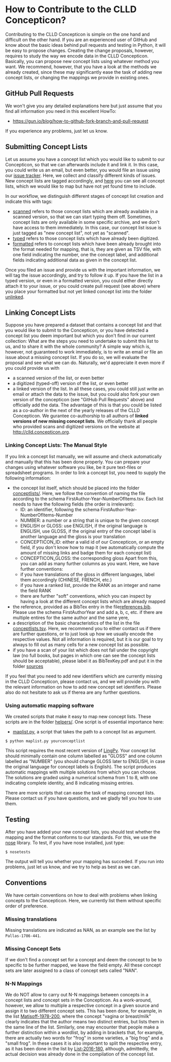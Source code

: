 # How to Contribute to the CLLD Concepticon?

Contributing to the CLLD Concepticon is simple on the one hand and difficult on the other hand. If you are an experienced user of GitHub and know about the basic ideas behind pull requests and testing in Python, it will be easy to propose changes. Creating the change proposals, however, requires to study the way we encode data in the CLLD Concepticon. Basically, you can propose new concept lists using whatever method you want. We recommend, however, that you have a look at the methods we already created, since these may significantly ease the task of adding new concept lists, or changing the mappings we provide in existing ones.

## GitHub Pull Requests

We won't give you any detailed explanations here but just assume that you find all information you need in this excellent HowTo:

* https://gun.io/blog/how-to-github-fork-branch-and-pull-request

If you experience any problems, just let us know.

## Submitting Concept Lists

Let us assume you have a concept list which you would like to submit to our Concepticon, so that we can afterwards include it and link it. In this case, you could write us an email, but even better, you would file an issue using our [issue tracker](https://github.com/clld/concepticon-data/issues). Here, we collect and classify different kinds of issues. New concept lists are tagged accordingly, and [here](https://github.com/clld/concepticon-data/issues?q=is%3Aissue+is%3Aopen+label%3A%22new+concept+list%22) you can see all concept lists, which we would like to map but have not yet found time to include.

In our workflow, we distinguish different stages of concept list creation and indicate this with tags:

* [scanned](https://github.com/clld/concepticon-data/issues?q=is%3Aissue+is%3Aopen+label%3Ascanned) refers to those concept lists which are already available in a scanned version, so that we can start typing them off. Sometimes, concept lists are only available in some specific archive, and we don't have access to them immediately. In this case, our concept list issue is just tagged as "new concept list", not yet as "scanned".
* [typed](https://github.com/clld/concepticon-data/issues?q=is%3Aissue+is%3Aopen+label%3Atyped) refers to those concept lists which have already been digitized. 
* [formatted](https://github.com/clld/concepticon-data/issues?q=is%3Aissue+is%3Aopen+label%3Aformatted) refers to concept lists which have been already brought into the format needed for mapping, that is, they are given as TSV file, with one field indicating the number, one the concept label, and additional fields indicating additional data as given in the concept list.

Once you filed an issue and provide us with the important information, we will tag the issue accordingly, and try to follow it up. If you have the list in a typed version, or even in a formatted version, you could either directly attach it to your issue, or you could create pull request (see above) where you place your formatted but not yet linked concept list into the folder [unlinked](https://github.com/clld/concepticon-data/tree/master/unlinked).

## Linking Concept Lists

Suppose you have prepared a dataset that contains a concept list and that you would like to submit to the Concepticon, or you have detected a concept list you deem important but which you don't find in our current collection: What are the steps you need to undertake to submit this list to us, and to share it with the whole community? A simple way which is, however, not guaranteed to work immediately, is to write an email or file an issue about a missing concept list. If you do so, we will evaluate the proposal and see what we can do.
Naturally, we'd appreciate it even more if you could provide us with 
* a scanned version of the list, or even better
* a digitized (typed-off) version of the list, or even better
* a linked version of the list.
In all these cases, you could still just write an email or attach the data to the issue, but you could also fork your own version of the concepticon (see "GitHub Pull Requests" above) and officially add the data. 
The advantage of this is that you could be listed as a co-author in the next of the yearly releases of the CLLD Concepticon. We gurantee co-authorship to all authors of **linked versions of new missing concept lists**. We officially thank all people who provided scans and digitized versions on the website at http://clld.concepticon.org.

### Linking Concept Lists: The Manual Style

If you link a concept list manually, we will assume and check automatically and manually that this has been done properly. You can prepare your changes using whatever software you like, be it pure text-files or spreadsheet programs. In order to link a concept list, you need to supply the following information:

* the concept list itself, which should be placed into the folder [conceptlists/](https://github.com/clld/concepticon-data/tree/master/concepticondata/conceptlists). Here, we follow the convention of naming the file according to the schema FirstAuthor-Year-NumberOfItems.tsv. Each list needs to have the following fields (the order is irrelevant):
  - ID: an identifier, following the schema FirstAuthor-Year-NumberOfItems-Number
  - NUMBER: a number or a string that is unique to the given concept
  - ENGLISH or GLOSS: use ENGLISH, if the original language is ENGLISH, use GLOSS, if the original entry of the concept label is another language and the gloss is your translation
  - CONCEPTICON_ID: either a valid id of our Concepticon, or an empty field, if you don't know how to map it (we automatically compute the amount of missing links and badge them for each concept list)
  - CONCEPTICON_GLOSS: the corresponding gloss
  Apart from this, you can add as many further columns as you want. Here, we have further conventions:
  - if you have translations of the gloss in different languages, label them accordingly (CHINESE, FRENCH, etc.)
  - if you have a ranked list, provide the RANK as an integer and name the field RANK
  - there are further "soft" conventions, which you can inspect by having a look at the different concept lists which are already mapped
* the reference, provided as a BibTex entry in the file[references.bib](https://github.com/clld/concepticon-data/blob/master/concepticondata/references/references.bib). Please use the schema FirstAuthorYear and add a, b, c, etc. if there are multiple entires for the same author and the same yere, 
* a description of the basic characteristics of the list in the file [conceptlists.tsv](https://github.com/clld/concepticon-data/blob/master/concepticondata/conceptlists.tsv). Here, we recommend you to either contact us if there are further questions, or to just look up how we usually encode the respective values. Not all information is required, but it is our goal to try always to fill out as many cells for a new concept list as possible. 
* if you have a scan of your list which does not fall under the copyright law (no full books, but pages in which one can see the concept lists should be acceptable), please label it as BibTexKey.pdf and put it in the folder [sources](https://github.com/clld/concepticon-data/tree/master/concepticondata/sources)

If you feel that you need to add new identifiers which are currently missing in the CLLD Concepticon, please contact us, and we will provide you with the relevant information on how to add new concept set identifiers. Please also do not hesitate to ask us if therea are any further questions.

### Using automatic mapping software

We created scripts that make it easy to map new concept lists. These scripts are in the folder [helpers/](https://github.com/clld/concepticon-data/tree/master/helpers). One script is of essential importance here:

* [maplist.py](https://github.com/clld/concepticon-data/blob/master/helpers/maplist.py), a script that takes the path to a concept list as argument.

```shell
$ python maplist.py yourconceptlist
```
This script requires the most recent version of [LingPy](http://lingpy.org). Your concept list should minimally contain one column labelled as "GLOSS" and one column labelled as "NUMBER" (you should change GLOSS later to ENGLISH, in case the original language for concept labels is English). The script produces automatic mappings with multiple solutions from which you can choose. The solutions are graded using a numerical schema from 1 to 8, with one indicating complete identity, and 8 indicating missing entries. 

There are more scripts that can ease the task of mapping concept lists. Please contact us if you have questions, and we gladly tell you how to use them.

## Testing

After you have added your new concept lists, you should test whether the mapping and the format conforms to our standards. For this, we use the [nose](http://pythontesting.net/framework/nose/nose-introduction/) library. To test, if you have nose installed, just type:

```shell
$ nosetests 
```

The output will tell you whether your mapping has succeded. If you run into problems, just let us know, and we try to help as best as we can.

## Conventions

We have certain conventions on how to deal with problems when linking concepts to the Concepticon. Here, we currently list them without specific order of preference.

### Missing translations

Missing translations are indicated as NAN, as an example see the list by `Pallas-1786-441`.

### Missing Concept Sets

If we don't find a concept set for a concept and deem the concept to be to specific to be further mapped, we leave the field empty. All these concept sets are later assigned to a class of concept sets called "NAN".

### N-N Mappings

We do NOT allow to carry out N-N mappings between concepts in a concept lists and concept sets in the Concepticon. As a work-around, however, we allow to multiple a respective concept in a given source and assign it to two different concept sets. This has been done, for example, in the list [Matisoff-1978-200](https://github.com/clld/concepticon-data/blob/master/concepticondata/conceptlists/Matisoff-1978-200.tsv#L31), where the concept "vagina or breast/milk" clearly indicates that the author means two distinct entries, but lists them in the same line of the list. Similarly, one may encounter that people make a further distinction within a wordlist, by adding in brackets that, for example, there are actually two words for "frog" in some varieties, a "big frog" and a "small frog". In these cases it is also important to split the respective entry, as it has been done in the list by [List-2016-180](https://github.com/clld/concepticon-data/blob/master/concepticondata/conceptlists/List-2016-180.tsv#L8), although, admittedly, the actual decision was already done in the compilation of the concept list. 

